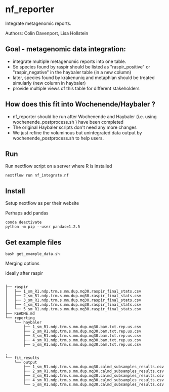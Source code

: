 # nf_reporter
Integrate metagenomic reports.

Authors: Colin Davenport, Lisa Hollstein

## Goal - metagenomic data integration: 
- integrate multiple metagenomic reports into one table.
- So species found by raspir should be listed as "raspir_positive" or "raspir_negative" in the haybaler table (in a new column)
- later, species found by krakenuniq and metaphlan should be treated simularly (new column in haybaler)
- provide multiple views of this table for different stakeholders


## How does this fit into Wochenende/Haybaler ?
- nf_reporter should be run after Wochenende and Haybaler (i.e. using wochenende_postprocess.sh ) have been completed
- The original Haybaler scripts don't need any more changes
- We just refine the voluminous but unintegrated data output by wochenende_postprocess.sh to help users.


## Run 

Run nextflow script on a server where R is installed

`nextflow run nf_integrate.nf`

## Install

Setup nextflow as per their website

Perhaps add pandas

```
conda deactivate
python -m pip --user pandas=1.2.5
```

## Get example files

`bash get_example_data.sh`




Merging options


ideally after raspir

```

├── raspir
│   ├── 1_sm_R1.ndp.trm.s.mm.dup.mq30.raspir_final_stats.csv
│   ├── 2_sm_R1.ndp.trm.s.mm.dup.mq30.raspir_final_stats.csv
│   ├── 3_sm_R1.ndp.trm.s.mm.dup.mq30.raspir_final_stats.csv
│   ├── 4_sm_R1.ndp.trm.s.mm.dup.mq30.raspir_final_stats.csv
│   └── 5_sm_R1.ndp.trm.s.mm.dup.mq30.raspir_final_stats.csv
├── README.md
└── reporting
    └── haybaler
        ├── 1_sm_R1.ndp.trm.s.mm.dup.mq30.bam.txt.rep.us.csv
        ├── 2_sm_R1.ndp.trm.s.mm.dup.mq30.bam.txt.rep.us.csv
        ├── 3_sm_R1.ndp.trm.s.mm.dup.mq30.bam.txt.rep.us.csv
        ├── 4_sm_R1.ndp.trm.s.mm.dup.mq30.bam.txt.rep.us.csv
        ├── 5_sm_R1.ndp.trm.s.mm.dup.mq30.bam.txt.rep.us.csv

.
└── fit_results
    └── output
        ├── 1_sm_R1.ndp.trm.s.mm.dup.mq30.calmd_subsamples_results.csv
        ├── 2_sm_R1.ndp.trm.s.mm.dup.mq30.calmd_subsamples_results.csv
        ├── 3_sm_R1.ndp.trm.s.mm.dup.mq30.calmd_subsamples_results.csv
        ├── 4_sm_R1.ndp.trm.s.mm.dup.mq30.calmd_subsamples_results.csv
        └── 5_sm_R1.ndp.trm.s.mm.dup.mq30.calmd_subsamples_results.csv


```
